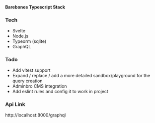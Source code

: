 #### Barebones Typescript Stack

### Tech
* Svelte
* Node.js
* Typeorm (sqlite)
* GraphQL

### Todo
* Add vitest support
* Expand / replace / add a more detailed sandbox/playground for the query creation
* Adminbro CMS integration
* Add eslint rules and config it to work in project

### Api Link
http://localhost:8000/graphql